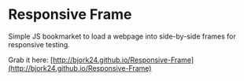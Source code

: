 Responsive Frame
================

Simple JS bookmarket to load a webpage into side-by-side frames for responsive testing.

Grab it here: [http://bjork24.github.io/Responsive-Frame](http://bjork24.github.io/Responsive-Frame)
